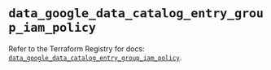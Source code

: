 # `data_google_data_catalog_entry_group_iam_policy`

Refer to the Terraform Registry for docs: [`data_google_data_catalog_entry_group_iam_policy`](https://registry.terraform.io/providers/hashicorp/google-beta/5.37.0/docs/data-sources/google_data_catalog_entry_group_iam_policy).
